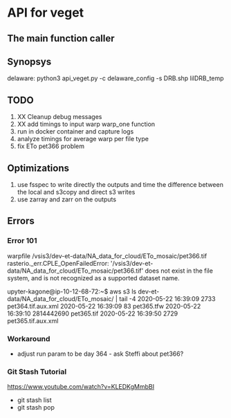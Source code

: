# API for veget

## The main function caller

## Synopsys


delaware:
	python3 api_veget.py -c delaware_config -s DRB.shp lilDRB_temp

## TODO

1. XX Cleanup debug messages
2. XX add timings to input warp warp_one function
3. run in docker container and capture logs
4. analyze timings for average warp per file type
5. fix ETo pet366 problem

## Optimizations

1. use fsspec to write directly the outputs and time the difference between the local and s3copy and direct s3 writes
2. use zarray and zarr on the outputs
    

## Errors

### Error 101

warpfile /vsis3/dev-et-data/NA_data_for_cloud/ETo_mosaic/pet366.tif
rasterio._err.CPLE_OpenFailedError: '/vsis3/dev-et-data/NA_data_for_cloud/ETo_mosaic/pet366.tif' does not exist in the file system, and is not recognized as a supported dataset name.

upyter-kagone@ip-10-12-68-72:~$ aws s3 ls dev-et-data/NA_data_for_cloud/ETo_mosaic/ | tail -4
2020-05-22 16:39:09       2733 pet364.tif.aux.xml
2020-05-22 16:39:09         83 pet365.tfw
2020-05-22 16:39:10 2814442690 pet365.tif
2020-05-22 16:39:50       2729 pet365.tif.aux.xml

### Workaround

- adjust run param to be day 364 - ask Steffi about pet366?


### Git Stash Tutorial

https://www.youtube.com/watch?v=KLEDKgMmbBI

- git stash list
- git stash pop
